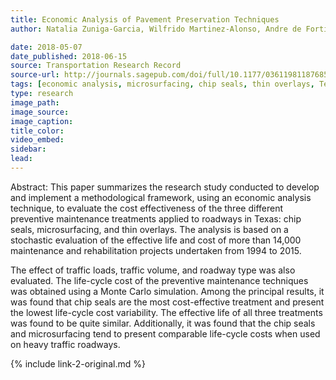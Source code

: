 ```yaml
---
title: Economic Analysis of Pavement Preservation Techniques
author: Natalia Zuniga-Garcia, Wilfrido Martinez-Alonso, Andre de Fortier Smit, Feng Hong, Jorge A. Prozzi

date: 2018-05-07
date_published: 2018-06-15
source: Transportation Research Record
source-url: http://journals.sagepub.com/doi/full/10.1177/0361198118768515
tags: [economic analysis, microsurfacing, chip seals, thin overlays, Texas]
type: research
image_path: 
image_source:
image_caption:
title_color:
video_embed:
sidebar:
lead:
---
```

Abstract: This paper summarizes the research study conducted to develop and implement a methodological framework, using an economic analysis technique, to evaluate the cost effectiveness of the three different preventive maintenance treatments applied to roadways in Texas: chip seals, microsurfacing, and thin overlays. The analysis is based on a stochastic evaluation of the effective life and cost of more than 14,000 maintenance and rehabilitation projects undertaken from 1994 to 2015.
<!--more-->
The effect of traffic loads, traffic volume, and roadway type was also evaluated. The life-cycle cost of the preventive maintenance techniques was obtained using a Monte Carlo simulation. Among the principal results, it was found that chip seals are the most cost-effective treatment and present the lowest life-cycle cost variability. The effective life of all three treatments was found to be quite similar. Additionally, it was found that the chip seals and microsurfacing tend to present comparable life-cycle costs when used on heavy traffic roadways.

{% include link-2-original.md %}
